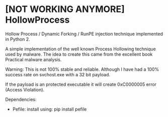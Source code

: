 [NOT WORKING ANYMORE] HollowProcess
=============

Hollow Process / Dynamic Forking / RunPE injection technique implemented in Python 2.


A simple implementation of the well known Process Hollowing technique used by malware.
The idea to create this came from the excellent book Practical malware analysis.

Warning: This is not 100% stable and reliable. Although I have had a 100% success rate on svchost.exe with a 32 bit payload.




If the payload is an protected executable it will create 0xC0000005 error (Access Violation).


Dependencies:

 - Pefile:
    install using: pip install pefile

